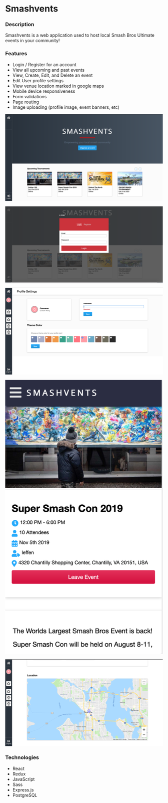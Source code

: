# Smashvents

### Description
Smashvents is a web application used to host local Smash Bros Ultimate events in your community! 

### Features
- Login / Register for an account
- View all upcoming and past events
- View, Create, Edit, and Delete an event
- Edit User profile settings
- View venue location marked in google maps
- Mobile device responsiveness
- Form validations
- Page routing
- Image uploading (profile image, event banners, etc)

![](./examples/home.png)

![](./examples/login_reg.png)

![](./examples/user_settings.png)

![](./examples/mobile.png)

![](./examples/location.png)

### Technologies
- React
- Redux
- JavaScript
- Sass
- Express.js
- PostgreSQL